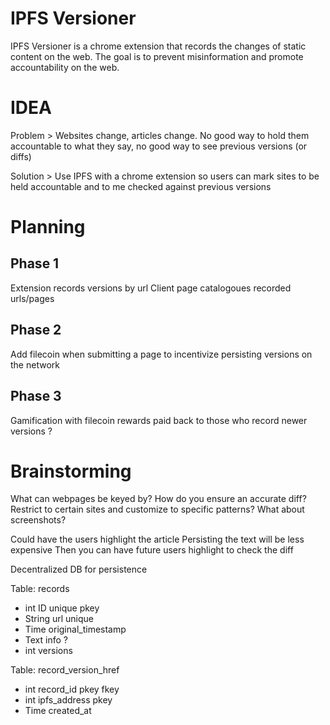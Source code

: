 # IPFS Versioner
IPFS Versioner is a chrome extension that records the changes of static content on the web. The goal is to prevent misinformation and promote accountability on the web.

# IDEA

Problem >
Websites change, articles change. No good way to hold them accountable to what they say, no good way to see previous versions (or diffs)


Solution >
Use IPFS with a chrome extension so users can mark sites to be held accountable and to me checked against previous versions



# Planning
## Phase 1
Extension records versions by url
Client page catalogoues recorded urls/pages
## Phase 2
Add filecoin when submitting a page to incentivize persisting versions on the network
## Phase 3
Gamification with filecoin rewards paid back to those who record newer versions ?

# Brainstorming
What can webpages be keyed by? 
How do you ensure an accurate diff?
Restrict to certain sites and customize to specific patterns?
What about screenshots?

Could have the users highlight the article
Persisting the text will be less expensive
Then you can have future users highlight to check the diff

Decentralized DB for persistence

Table: records
- int ID unique pkey
- String url unique
- Time original_timestamp
- Text info ?
- int versions

Table: record_version_href
- int record_id pkey fkey
- int ipfs_address pkey
- Time created_at
